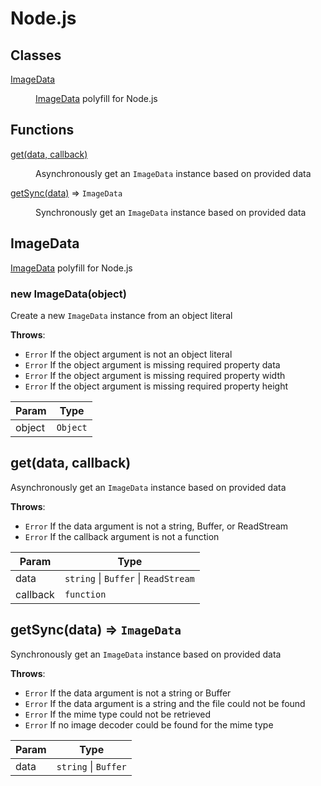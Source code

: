 # Node.js

## Classes

<dl>
    <dt>
        <a href="#ImageData">ImageData</a>
    </dt>
    <dd>
        <p><a href="https://developer.mozilla.org/en-US/docs/Web/API/ImageData">ImageData</a> polyfill for Node.js</p>
    </dd>
</dl>

## Functions

<dl>
    <dt>
        <a href="#get">get(data, callback)</a>
    </dt>
    <dd>
        <p>Asynchronously get an <code>ImageData</code> instance based on provided data</p>
    </dd>
    <dt>
        <a href="#getSync">getSync(data)</a> ⇒ <code>ImageData</code>
    </dt>
    <dd>
        <p>Synchronously get an <code>ImageData</code> instance based on provided data</p>
    </dd>
</dl>

<a name="ImageData"></a>

## ImageData
[ImageData](https://developer.mozilla.org/en-US/docs/Web/API/ImageData) polyfill for Node.js

<a name="new_ImageData"></a>

### new ImageData(object)
Create a new `ImageData` instance from an object literal

**Throws**:

- <code>Error</code> If the object argument is not an object literal
- <code>Error</code> If the object argument is missing required property data
- <code>Error</code> If the object argument is missing required property width
- <code>Error</code> If the object argument is missing required property height

| Param | Type |
| --- | --- |
| object | `Object` |

<a name="get"></a>

## get(data, callback)
Asynchronously get an `ImageData` instance based on provided data

**Throws**:

- <code>Error</code> If the data argument is not a string, Buffer, or ReadStream
- <code>Error</code> If the callback argument is not a function

| Param | Type |
| --- | --- |
| data | `string` \| `Buffer` \| `ReadStream` | 
| callback | `function` | 

<a name="getSync"></a>

## getSync(data) ⇒ `ImageData`
Synchronously get an `ImageData` instance based on provided data

**Throws**:

- <code>Error</code> If the data argument is not a string or Buffer
- <code>Error</code> If the data argument is a string and the file could not be found
- <code>Error</code> If the mime type could not be retrieved
- <code>Error</code> If no image decoder could be found for the mime type

| Param | Type |
| --- | --- |
| data | `string` \| `Buffer` |

